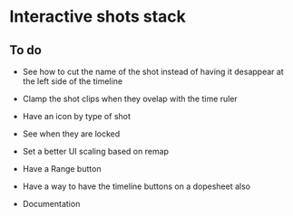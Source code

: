 # Interactive shots stack

## To do

- See how to cut the name of the shot instead of having it desappear at the left side of the timeline
- Clamp the shot clips when they ovelap with the time ruler
- Have an icon by type of shot
- See when they are locked
- Set a better UI scaling based on remap


- Have a Range button
- Have a way to have the timeline buttons on a dopesheet also

- Documentation
